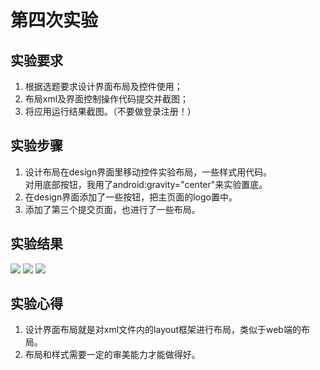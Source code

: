# 第四次实验

## 实验要求
1. 根据选题要求设计界面布局及控件使用；  
2. 布局xml及界面控制操作代码提交并截图；  
3. 将应用运行结果截图。（不要做登录注册！）

## 实验步骤
1. 设计布局在design界面里移动控件实验布局，一些样式用代码。  
   对用底部按钮，我用了android:gravity="center"来实验置底。
2. 在design界面添加了一些按钮，把主页面的logo置中。
3. 添加了第三个提交页面，也进行了一些布局。

## 实验结果
![](https://github.com/YoMiao/android-labs-2018/blob/master/com1614080901130/screen/report4_screen1.png)
![](https://github.com/YoMiao/android-labs-2018/blob/master/com1614080901130/screen/report4_screen2.png)
![](https://github.com/YoMiao/android-labs-2018/blob/master/com1614080901130/screen/report4_screen3.png)

## 实验心得
1. 设计界面布局就是对xml文件内的layout框架进行布局，类似于web端的布局。
2. 布局和样式需要一定的审美能力才能做得好。
